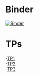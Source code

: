 # Binder
[![Binder](https://mybinder.org/badge_logo.svg)](https://mybinder.org/v2/gh/lindabouallegue/Analyse_Numerique/main)
# TPs
-<a href="https://github.com/lindabouallegue/Analyse_Numerique/blob/main/TP1/TP1_E.ipynb">TP1</a><br>
-<a href="https://github.com/lindabouallegue/Analyse_Numerique/blob/main/TP2/TP2_E.ipynb">TP2</a><br>
-<a href="https://github.com/lindabouallegue/Analyse_Numerique/blob/main/TP3/TP3.ipynb">TP3</a>






